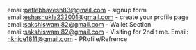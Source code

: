 email:patlebhavesh83@gmail.com  - signup form
email:eshashukla232001@gmail.com - create your profile page
email:sakshiswami82@gmail.com - Wallet Section
email:sakshiswami82@gmail.com - Visiting for 2nd time.
Email: nknice1811@gmail.com - PRofile/Refrence
